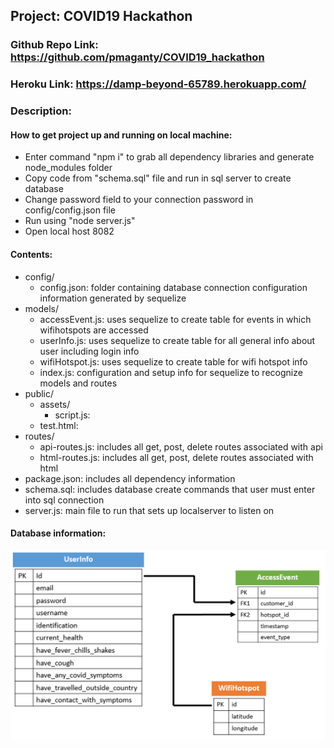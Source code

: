 ## Project: COVID19 Hackathon
### Github Repo Link: https://github.com/pmaganty/COVID19_hackathon
### Heroku Link: https://damp-beyond-65789.herokuapp.com/
### Description: 

#### How to get project up and running on local machine:
+ Enter command "npm i" to grab all dependency libraries and generate node_modules folder
+ Copy code from "schema.sql" file and run in sql server to create database
+ Change password field to your connection password in config/config.json file
+ Run using "node server.js"
+ Open local host 8082

#### Contents:
+ config/
    - config.json: folder containing database connection configuration information generated by sequelize
+ models/
    - accessEvent.js: uses sequelize to create table for events in which wifihotspots are accessed
    - userInfo.js: uses sequelize to create table for all general info about user including login info
    - wifiHotspot.js: uses sequelize to create table for wifi hotspot info
    - index.js: configuration and setup info for sequelize to recognize models and routes
+ public/
    - assets/
        - script.js: 
    - test.html:
+ routes/
    - api-routes.js: includes all get, post, delete routes associated with api
    - html-routes.js: includes all get, post, delete routes associated with html
+ package.json: includes all dependency information
+ schema.sql: includes database create commands that user must enter into sql connection
+ server.js: main file to run that sets up localserver to listen on

#### Database information:
![image info](./public/assets/db_diagram.PNG)